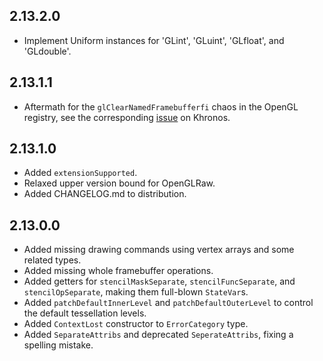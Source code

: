 2.13.2.0
--------
* Implement Uniform instances for 'GLint', 'GLuint', 'GLfloat', and 'GLdouble'.

2.13.1.1
--------
* Aftermath for the `glClearNamedFramebufferfi` chaos in the OpenGL registry,
  see the corresponding
  [issue](https://www.khronos.org/bugzilla/show_bug.cgi?id=1394) on Khronos.

2.13.1.0
--------
* Added `extensionSupported`.
* Relaxed upper version bound for OpenGLRaw.
* Added CHANGELOG.md to distribution.

2.13.0.0
--------
* Added missing drawing commands using vertex arrays and some related types.
* Added missing whole framebuffer operations.
* Added getters for `stencilMaskSeparate`, `stencilFuncSeparate`, and `stencilOpSeparate`, making them full-blown `StateVar`s.
* Added `patchDefaultInnerLevel` and `patchDefaultOuterLevel` to control the default tessellation levels.
* Added `ContextLost` constructor to `ErrorCategory` type.
* Added `SeparateAttribs` and deprecated `SeperateAttribs`, fixing a spelling mistake.
